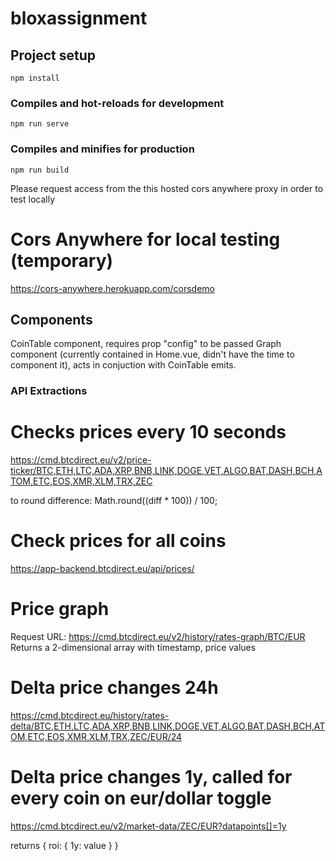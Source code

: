 # bloxassignment

## Project setup
```
npm install
```

### Compiles and hot-reloads for development
```
npm run serve
```

### Compiles and minifies for production
```
npm run build
```

Please request access from the this hosted cors anywhere proxy in order to test locally

# Cors Anywhere for local testing (temporary)
https://cors-anywhere.herokuapp.com/corsdemo

## Components

CoinTable component, requires prop "config" to be passed
Graph component (currently contained in Home.vue, didn't have the time to component it),
acts in conjuction with CoinTable emits.

### API Extractions

# Checks prices every 10 seconds
https://cmd.btcdirect.eu/v2/price-ticker/BTC,ETH,LTC,ADA,XRP,BNB,LINK,DOGE,VET,ALGO,BAT,DASH,BCH,ATOM,ETC,EOS,XMR,XLM,TRX,ZEC

to round difference:
Math.round((diff * 100)) / 100;

# Check prices for all coins
https://app-backend.btcdirect.eu/api/prices/

# Price graph
Request URL: https://cmd.btcdirect.eu/v2/history/rates-graph/BTC/EUR
Returns a 2-dimensional array with timestamp, price values

# Delta price changes 24h
https://cmd.btcdirect.eu/history/rates-delta/BTC,ETH,LTC,ADA,XRP,BNB,LINK,DOGE,VET,ALGO,BAT,DASH,BCH,ATOM,ETC,EOS,XMR,XLM,TRX,ZEC/EUR/24

# Delta price changes 1y, called for every coin on eur/dollar toggle
https://cmd.btcdirect.eu/v2/market-data/ZEC/EUR?datapoints[]=1y

returns { roi: { 1y: value } }
